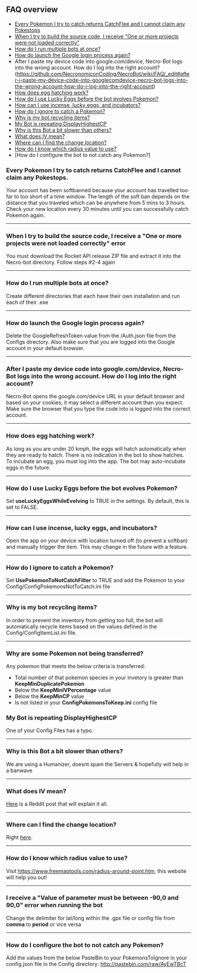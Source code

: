 ## FAQ overview

* [Every Pokemon I try to catch returns CatchFlee and I cannot claim any Pokestops](https://github.com/NecronomiconCoding/NecroBot/wiki/FAQ#every-pokemon-i-try-to-catch-returns-catchflee-and-i-cannot-claim-any-pokestops)
* [When I try to build the source code, I receive "One or more projects were not loaded correctly"](https://github.com/NecronomiconCoding/NecroBot/wiki/FAQ#when-i-try-to-build-the-source-code-i-receive-a-one-or-more-projects-were-not-loaded-correctly-error)
* [How do I run multiple bots at once?](https://github.com/NecronomiconCoding/NecroBot/wiki/FAQ#how-do-i-run-multiple-bots-at-once)
* [How do launch the Google login process again?](https://github.com/NecronomiconCoding/NecroBot/wiki/FAQ#how-do-launch-the-google-login-process-again)
* After I paste my device code into google.com/device, Necro-Bot logs into the wrong account. How do I log into the right account?(https://github.com/NecronomiconCoding/NecroBot/wiki/FAQ/_edit#after-i-paste-my-device-code-into-googlecomdevice-necro-bot-logs-into-the-wrong-account-how-do-i-log-into-the-right-account) 
* [How does egg hatching work?](https://github.com/NecronomiconCoding/NecroBot/wiki/FAQ#how-does-egg-hatching-work)
* [How do I use Lucky Eggs before the bot evolves Pokemon?](https://github.com/NecronomiconCoding/NecroBot/wiki/FAQ#how-do-i-use-lucky-eggs-before-the-bot-evolves-pokemon)
* [How can I use incense, lucky eggs, and incubators?](https://github.com/NecronomiconCoding/NecroBot/wiki/FAQ#how-can-i-use-incense-lucky-eggs-and-incubators)
* [How do I ignore to catch a Pokemon?](https://github.com/NecronomiconCoding/NecroBot/wiki/FAQ#how-do-i-ignore-to-catch-a-pokemon)
* [Why is my bot recycling items?](https://github.com/NecronomiconCoding/NecroBot/wiki/FAQ#why-is-my-bot-recycling-items)
* [My Bot is repeating DisplayHighestCP](https://github.com/NecronomiconCoding/NecroBot/wiki/_new#my-bot-is-repeating-displayhighestcp)
* [Why is this Bot a bit slower than others?](https://github.com/NecronomiconCoding/NecroBot/wiki/FaQ#why-is-this-bot-a-bit-slower-than-others)
* [What does IV mean?](https://github.com/NecronomiconCoding/NecroBot/wiki/FaQ#what-does-iv-mean)
* [Where can I find the change location?](https://github.com/NecronomiconCoding/NecroBot/wiki/FaQ#where-can-i-find-the-change-location)
* [How do I know which radius value to use?](https://github.com/NecronomiconCoding/NecroBot/wiki/FAQ#how-do-i-know-which-radius-value-to-use)
* [How do I configure the bot to not catch any Pokemon?]


### Every Pokemon I try to catch returns CatchFlee and I cannot claim any Pokestops.
Your account has been softbanned because your account has travelled too far to too short of a time window. 
The length of the soft ban depends on the distance that you traveled which can be anywhere from 5 mins to 3 hours.
Check your new location every 30 minutes until you can successfully catch Pokemon again.

***
### When I try to build the source code, I receive a "One or more projects were not loaded correctly" error
You must download the Rocket API release ZIP file and extract it into the Necro-bot directory. Follow steps #2-4 again

***
### How do I run multiple bots at once?
Create different directories that each have their own installation and run each of their .exe

***
### How do launch the Google login process again?
Delete the GoogleRefreshToken value from the /Auth.json file from the Configs directory. Also make sure that you are logged into the Google account in your default browser. 

***
### After I paste my device code into google.com/device, Necro-Bot logs into the wrong account. How do I log into the right account?
Necro-Bot opens the google.com/device URL in your default browser and based on your cookies, it may select a different account than you expect. Make sure the browser that you type the code into is logged into the correct account.


***
### How does egg hatching work?
As long as you are under 20 kmph, the eggs will hatch automatically when they are ready to hatch. There is no indication in the bot to show hatches.
To incubate an egg, you must log into the app. The bot may auto-incubate eggs in the future.

***
### How do I use Lucky Eggs before the bot evolves Pokemon?
Set **useLuckyEggsWhileEvolving** to TRUE in the settings. By default, this is set to FALSE. 
***

### How can I use incense, lucky eggs, and incubators?
Open the app on your device with location turned off (to prevent a softban) and manually trigger the item. This may change in the future with a feature.

***
### How do I ignore to catch a Pokemon?
Set **UsePokemonToNotCatchFilter** to TRUE and add the Pokemon to your Config/ConfigPokemonsNotToCatch.ini file

***
### Why is my bot recycling items?
In order to prevent the inventory from getting too full, the bot will automatically recycle items based on the values defined in the Config/ConfigItemList.ini file.

***
### Why are some Pokemon not being transferred?
Any pokemon that meets the below criteria is transferred:
* Total number of that pokemon species in your invetory is greater than **KeepMinDuplicatePokemon**
* Below the **KeepMinIVPercentage** value
* Below the **KeepMinCP** value
* Is not listed in your **ConfigPokemonsToKeep.ini** config file

### My Bot is repeating DisplayHighestCP
One of your Config Files has a typo.

***
### Why is this Bot a bit slower than others?
We are using a Humanizer, doesnt spam the Servers & hopefully will help in a banwave

***
### What does IV mean?
[Here](https://www.reddit.com/r/TheSilphRoad/comments/4tzcmk/faq_on_ivs_info_megathread/) is a Reddit post that will explain it all.

***
### Where can I find the change location?
Right [here](https://github.com/NecronomiconCoding/NecroBot/wiki/Getting-Started#changing-the-location-of-the-bot).

***
### How do I know which radius value to use?
Visit https://www.freemaptools.com/radius-around-point.htm, this website will help you out!

***
### I receive a "Value of parameter must be between -90,0 and 90,0" error when running the bot
Change the delimiter for lat/long within the .gpx file or config file from **comma** to **period** or vice versa

***
### How do I configure the bot to not catch any Pokemon?
Add the values from the below PasteBin to your PokemonsToIgnore in your config.json file in the Config directory:
http://pastebin.com/raw/AyEwTBcT